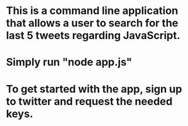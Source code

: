 # This is a command line application that allows a user to search for the last 5 tweets regarding JavaScript.

# Simply run "node app.js"

# To get started with the app, sign up to twitter and request the needed keys.
